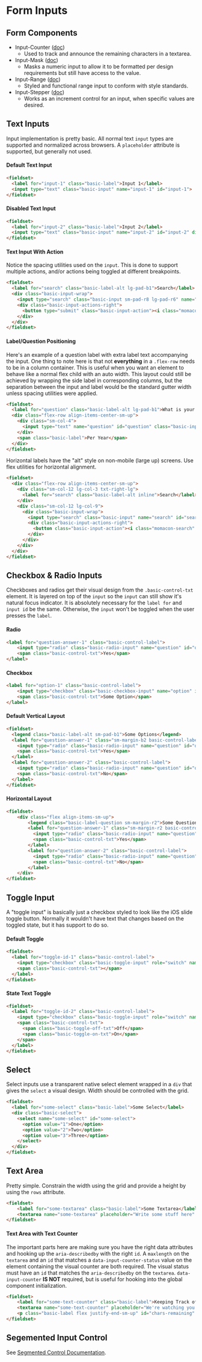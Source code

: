 # Form Inputs

## Form Components
* Input-Counter ([doc](./docs/input-counter.md))
  * Used to track and announce the remaining characters in a textarea.
* Input-Mask ([doc](./docs/input-mask.md))
  * Masks a numeric input to allow it to be formatted per design requirements but still have access to the value.
* Input-Range ([doc](./docs/input-range.md))
  * Styled and functional range input to conform with style standards.
* Input-Stepper ([doc](./docs/input-stepper.md))
  * Works as an increment control for an input, when specific values are desired.

## Text Inputs

Input implementation is pretty basic. All normal text `input` types are supported and normalized across browsers. A `placeholder` attribute is supported, but generally not used.

#### Default Text Input

```html
<fieldset>
  <label for="input-1" class="basic-label">Input 1</label>
  <input type="text" class="basic-input" name="input-1" id="input-1">
</fieldset>
```

#### Disabled Text Input

```html
<fieldset>
  <label for="input-2" class="basic-label">Input 2</label>
  <input type="text" class="basic-input" name="input-2" id="input-2" disabled>
</fieldset>
```

#### Text Input With Action

Notice the spacing utilities used on the `input`. This is done to support multiple actions, and/or actions being toggled at different breakpoints.

```html
<fieldset>
  <label for="search" class="basic-label-alt lg-pad-b1">Search</label>
  <div class="basic-input-wrap">
    <input type="search" class="basic-input sm-pad-r8 lg-pad-r6" name="search" id="search">
    <div class="basic-input-actions-right">
      <button type="submit" class="basic-input-action"><i class="momacon-search" aria-hidden="true"></i></button>
    </div>
  </div>
</fieldset>
```

#### Label/Question Positioning

Here's an example of a question label with extra label text accompanying the input. One thing to note here is that not **everything** in a `.flex-row` needs to be in a column container. This is useful when you want an element to behave like a normal flex child with an auto width. This layout could still be achieved by wrapping the side label in corresponding columns, but the separation between the input and label would be the standard gutter width unless spacing utilities were applied.

```html
<fieldset>
  <label for="question" class="basic-label-alt lg-pad-b1">What is your estimated HOA payment?</label>
  <div class="flex-row align-items-center-sm-up">
    <div class="sm-col-4">
      <input type="text" name="question" id="question" class="basic-input">
    </div>
    <span class="basic-label">Per Year</span>
  </div>
</fieldset>
```

Horizontal labels have the "alt" style on non-mobile (large up) screens. Use flex utilities for horizontal alignment.

```html
<fieldset>
  <div class="flex-row align-items-center-sm-up">
    <div class="sm-col-12 lg-col-3 txt-right-lg">
      <label for="search" class="basic-label-alt inline">Search</label>
    </div>
    <div class="sm-col-12 lg-col-9">
      <div class="basic-input-wrap">
        <input type="search" class="basic-input" name="search" id="search">
        <div class="basic-input-actions-right">
          <button class="basic-input-action"><i class="momacon-search" aria-hidden="true"></i></button>
        </div>
      </div>
    </div>
  </div>
</fieldset>
```

## Checkbox & Radio Inputs

Checkboxes and radios get their visual design from the `.basic-control-txt` element. It is layered on top of the `input` so the `input` can still show it's natural focus indicator. It is absolutely necessary for the `label for` and `input id` be the same. Otherwise, the `input` won't be toggled when the user presses the `label`.

#### Radio
```html
<label for="question-answer-1" class="basic-control-label">
	<input type="radio" class="basic-radio-input" name="question" id="question-answer-1" value="yes">
	<span class="basic-control-txt">Yes</span>
</label>
```

#### Checkbox
```html
<label for="option-1" class="basic-control-label">
	<input type="checkbox" class="basic-checkbox-input" name="option" id="option-1" value="some option">
	<span class="basic-control-txt">Some Option</span>
</label>
```

#### Default Vertical Layout

```html
<fieldset>
  <legend class="basic-label-alt sm-pad-b1">Some Options</legend>
  <label for="question-answer-1" class="sm-margin-b2 basic-control-label">
    <input type="radio" class="basic-radio-input" name="question" id="question-answer-1" value="yes">
    <span class="basic-control-txt">Yes</span>
  </label>
  <label for="question-answer-2" class="basic-control-label">
    <input type="radio" class="basic-radio-input" name="question" id="question-answer-2" value="no">
    <span class="basic-control-txt">No</span>
  </label>
</fieldset>
```

#### Horizontal Layout

```html
<fieldset>
	<div class="flex align-items-sm-up">
		<legend class="basic-label-question sm-margin-r2">Some Questions</legend>
		<label for="question-answer-1" class="sm-margin-r2 basic-control-label">
		  <input type="radio" class="basic-radio-input" name="question" id="question-answer-1" value="yes">
		  <span class="basic-control-txt">Yes</span>
		</label>
		<label for="question-answer-2" class="basic-control-label">
		  <input type="radio" class="basic-radio-input" name="question" id="question-answer-2" value="no">
		  <span class="basic-control-txt">No</span>
		</label>
	</div>
</fieldset>
```

## Toggle Input

A "toggle input" is basically just a checkbox styled to look like the iOS slide toggle button. Normally it wouldn't have text that changes based on the toggled state, but it has support to do so.

#### Default Toggle

```html
<fieldset>
  <label for="toggle-id-1" class="basic-control-label">
    <input type="checkbox" class="basic-toggle-input" role="switch" name="toggle-name" id="toggle-id-1">
    <span class="basic-control-txt"></span>
  </label>
</fieldset>
```

#### State Text Toggle

```html
<fieldset>
  <label for="toggle-id-2" class="basic-control-label">
    <input type="checkbox" class="basic-toggle-input" role="switch" name="toggle-name" id="toggle-id-2">
    <span class="basic-control-txt">
      <span class="basic-toggle-off-txt">Off</span>
      <span class="basic-toggle-on-txt">On</span>
    </span>
  </label>
</fieldset>
```

## Select

Select inputs use a transparent native select element wrapped in a `div` that gives the `select` a visual design. Width should be controlled with the grid.

```html
<fieldset>
  <label for="some-select" class="basic-label">Some Select</label>
  <div class="basic-select">
    <select name="some-select" id="some-select">
      <option value="1">One</option>
      <option value="2">Two</option>
      <option value="3">Three</option>
    </select>
  </div>
</fieldset>
```

## Text Area

Pretty simple. Constrain the width using the grid and provide a height by using the `rows` attribute.

```html
<fieldset>
	<label for="some-textarea" class="basic-label">Some Textarea</label>
	<textarea name="some-textarea" placeholder="Write some stuff here" rows="5" id="some-textarea" class="basic-textarea"></textarea>
</fieldset>
```

#### Text Area with Text Counter

The important parts here are making sure you have the right data attributes and hooking up the `aria-describedby` with the right `id`. A `maxlength` on the `textarea` and an `id` that matches a `data-input-counter-status` value on the  element containing the visual counter are both required. The visual status must have an `id` that matches the `aria-describedby` on the `textarea`. `data-input-counter` **IS NOT** required, but is useful for hooking into the global component initialization.

```html
<fieldset>
	<label for="some-text-counter" class="basic-label">Keeping Track of Your Text</label>
	<textarea name="some-text-counter" placeholder="We're watching you." aria-describedby="chars-remaining" rows="5" maxlength="150" id="some-text-counter" class="basic-textarea" data-input-counter></textarea>
	<p class="basic-label flex justify-end-sm-up" id="chars-remaining" data-input-counter-status="some-text-counter" aria-label="0 out of 150 characters remaining"><span data-input-counter-total>0</span>/150 Characters</p>
</fieldset>
```

## Segemented Input Control

See [Segmented Control Documentation](../segmented-control#segmented-control-input).
